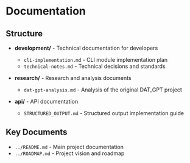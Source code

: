 # Documentation

## Structure

- **development/** - Technical documentation for developers
  - `cli-implementation.md` - CLI module implementation plan
  - `technical-notes.md` - Technical decisions and standards
  
- **research/** - Research and analysis documents
  - `dat-gpt-analysis.md` - Analysis of the original DAT_GPT project
  
- **api/** - API documentation
  - `STRUCTURED_OUTPUT.md` - Structured output implementation guide

## Key Documents

- `../README.md` - Main project documentation
- `../ROADMAP.md` - Project vision and roadmap